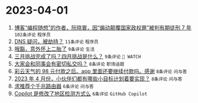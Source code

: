 # 2023-04-01

1. [博客“编程随想”的作者，阮晓寰，因“煽动颠覆国家政权罪”被判有期徒刑 7 年](https://www.v2ex.com/t/928917) `102条评论` `程序员`
1. [DNS 疑问，被劫持？](https://www.v2ex.com/t/928938) `11条评论` `程序员`
1. [哦豁，意外怀上二胎了](https://www.v2ex.com/t/928930) `9条评论` `生活`
1. [三月挑战完成了吗？四月挑战是什么？](https://www.v2ex.com/t/928920) `9条评论` ` WATCH`
1. [大家会和同事会有密切私交吗？](https://www.v2ex.com/t/928939) `8条评论` `职场话题`
1. [彩云天气的 98 元付款之后。app 里面还要继续付款吗。感谢](https://www.v2ex.com/t/928929) `8条评论` `问与答`
1. [2023 年 4 月份，小伙伴们都有哪些小目标计划着要实现？](https://www.v2ex.com/t/928918) `8条评论` `问与答`
1. [求推荐个千兆路由器](https://www.v2ex.com/t/928925) `6条评论` `问与答`
1. [Copilot 是修改了地区检测方式么](https://www.v2ex.com/t/928923) `6条评论` `GitHub Copilot`
